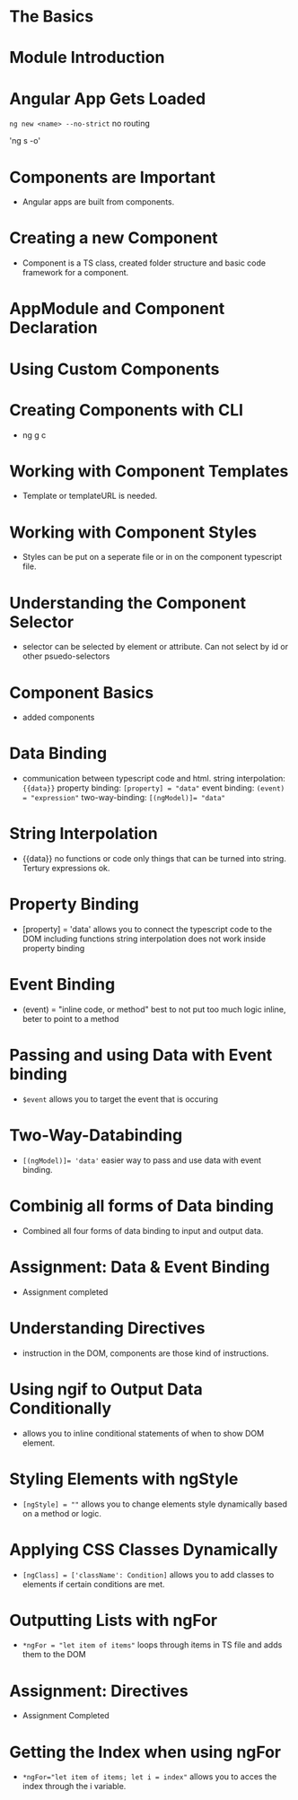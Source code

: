 # The Basics
  # Module Introduction
  # Angular App Gets Loaded
  `ng new <name> --no-strict`
  no routing

  'ng s -o'
  # Components are Important
  - Angular apps are built from components.
  # Creating a new Component
  - Component is a TS class, created folder structure and basic code framework for a component.
  # AppModule and Component Declaration
  # Using Custom Components
  # Creating Components with CLI
  - ng g c <name>
  # Working with Component Templates
  - Template or templateURL is needed.
  # Working with Component Styles
  - Styles can be put on a seperate file or in on the component typescript file.
  # Understanding the Component Selector
  - selector can be selected by element or attribute. Can not select by id or other psuedo-selectors
  # Component Basics
  - added components
  # Data Binding
  - communication between typescript code and html.
  string interpolation: `{{data}}`
  property binding: `[property] = "data"`
  event binding: `(event) = "expression"`
  two-way-binding: `[(ngModel)]= "data"`
  # String Interpolation
  - {{data}} no functions or code only things that can be turned into string. Tertury expressions ok.
  # Property Binding
  - [property] = 'data' allows you to connect the typescript code to the DOM including functions
  string interpolation does not work inside property binding
  # Event Binding
  - (event) = "inline code, or method"
  best to not put too much logic inline, beter to point to a method
  # Passing and using Data with Event binding
  - `$event` allows you to target the event that is occuring
  # Two-Way-Databinding
  - `[(ngModel)]= 'data'` easier way to pass and use data with event binding.
  # Combinig all forms of Data binding
  - Combined all four forms of data binding to input and output data.
  # Assignment: Data & Event Binding
  - Assignment completed
  # Understanding Directives
  - instruction in the DOM, components are those kind of instructions.
  # Using ngif to Output Data Conditionally
  - allows you to inline conditional statements of when to show DOM element.
  # Styling Elements with ngStyle
  - `[ngStyle] = ""` allows you to change elements style dynamically based on a method or logic.
  # Applying CSS Classes Dynamically
  - `[ngClass] = ['className': Condition]`
    allows you to add classes to elements if certain conditions are met.
  # Outputting Lists with ngFor
  - `*ngFor = "let item of items"` loops through items in TS file and adds them to the DOM
  # Assignment: Directives
  - Assignment Completed
  # Getting the Index when using ngFor
  - `*ngFor="let item of items; let i = index"` allows you to acces the index through the i variable.